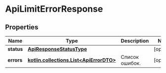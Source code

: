 
# ApiLimitErrorResponse

## Properties
| Name | Type | Description | Notes |
| ------------ | ------------- | ------------- | ------------- |
| **status** | [**ApiResponseStatusType**](ApiResponseStatusType.md) |  |  [optional] |
| **errors** | [**kotlin.collections.List&lt;ApiErrorDTO&gt;**](ApiErrorDTO.md) | Список ошибок. |  [optional] |



